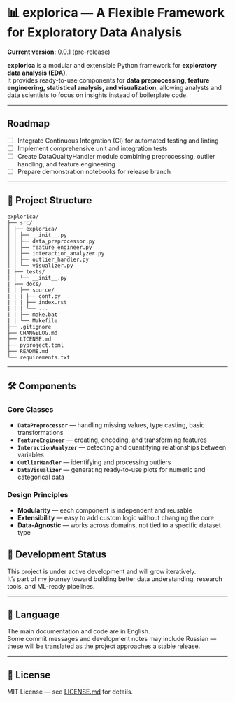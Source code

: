 # 📊 explorica — A Flexible Framework for Exploratory Data Analysis

 **Current version:** 0.0.1 (pre-release)  

**explorica** is a modular and extensible Python framework for **exploratory data analysis (EDA)**.  
It provides ready-to-use components for **data preprocessing, feature engineering, statistical analysis, and visualization**, allowing analysts and data scientists to focus on insights instead of boilerplate code.

---

## Roadmap

- [ ] Integrate Continuous Integration (CI) for automated testing and linting
- [ ] Implement comprehensive unit and integration tests
- [ ] Create DataQualityHandler module combining preprocessing, outlier handling, and feature engineering
- [ ] Prepare demonstration notebooks for release branch

---

## 📂 Project Structure

```
explorica/
├── src/
│ ├── explorica/
│ │ ├── __init__.py
│ │ ├── data_preprocessor.py
│ │ ├── feature_engineer.py
│ │ ├── interaction_analyzer.py
│ │ ├── outlier_handler.py
│ │ └── visualizer.py
| ├── tests/
│ │ └── __init__.py
| ├── docs/
| | ├── source/
| | | ├── conf.py
| | | ├── index.rst
| | | └── ...
| | ├── make.bat
| | └── Makefile
├── .gitignore
├── CHANGELOG.md
├── LICENSE.md
├── pyproject.toml
├── README.md
└── requirements.txt
```

---

## 🛠 Components

### Core Classes
- **`DataPreprocessor`** — handling missing values, type casting, basic transformations
- **`FeatureEngineer`** — creating, encoding, and transforming features
- **`InteractionAnalyzer`** — detecting and quantifying relationships between variables
- **`OutlierHandler`** — identifying and processing outliers
- **`DataVisualizer`** — generating ready-to-use plots for numeric and categorical data

### Design Principles
- **Modularity** — each component is independent and reusable
- **Extensibility** — easy to add custom logic without changing the core
- **Data-Agnostic** — works across domains, not tied to a specific dataset type


## 🚧 Development Status

This project is under active development and will grow iteratively.  
It’s part of my journey toward building better data understanding, research tools, and ML-ready pipelines.

---

## 💬 Language

The main documentation and code are in English.  
Some commit messages and development notes may include Russian — these will be translated as the project approaches a stable release.

---

## 📜 License

MIT License — see [LICENSE.md](LICENSE.md) for details.